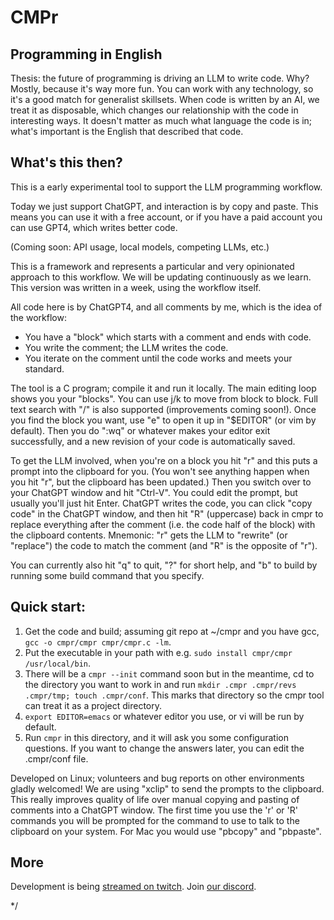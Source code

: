 # CMPr

## Programming in English

Thesis: the future of programming is driving an LLM to write code.
Why?
Mostly, because it's way more fun.
You can work with any technology, so it's a good match for generalist skillsets.
When code is written by an AI, we treat it as disposable, which changes our relationship with the code in interesting ways.
It doesn't matter as much what language the code is in; what's important is the English that described that code.

## What's this then?

This is a early experimental tool to support the LLM programming workflow.

Today we just support ChatGPT, and interaction is by copy and paste.
This means you can use it with a free account, or if you have a paid account you can use GPT4, which writes better code.

(Coming soon: API usage, local models, competing LLMs, etc.)

This is a framework and represents a particular and very opinionated approach to this workflow.
We will be updating continuously as we learn.
This version was written in a week, using the workflow itself.

All code here is by ChatGPT4, and all comments by me, which is the idea of the workflow:

- You have a "block" which starts with a comment and ends with code.
- You write the comment; the LLM writes the code.
- You iterate on the comment until the code works and meets your standard.

The tool is a C program; compile it and run it locally.
The main editing loop shows you your "blocks".
You can use j/k to move from block to block.
Full text search with "/" is also supported (improvements coming soon!).
Once you find the block you want, use "e" to open it up in "$EDITOR" (or vim by default).
Then you do ":wq" or whatever makes your editor exit successfully, and a new revision of your code is automatically saved.

To get the LLM involved, when you're on a block you hit "r" and this puts a prompt into the clipboard for you.
(You won't see anything happen when you hit "r", but the clipboard has been updated.)
Then you switch over to your ChatGPT window and hit "Ctrl-V".
You could edit the prompt, but usually you'll just hit Enter.
ChatGPT writes the code, you can click "copy code" in the ChatGPT window, and then hit "R" (uppercase) back in cmpr to replace everything after the comment (i.e. the code half of the block) with the clipboard contents.
Mnemonic: "r" gets the LLM to "rewrite" (or "replace") the code to match the comment (and "R" is the opposite of "r").

You can currently also hit "q" to quit, "?" for short help, and "b" to build by running some build command that you specify.

## Quick start:

1. Get the code and build; assuming git repo at ~/cmpr and you have gcc, `gcc -o cmpr/cmpr cmpr/cmpr.c -lm`.
2. Put the executable in your path with e.g. `sudo install cmpr/cmpr /usr/local/bin`.
3. There will be a `cmpr --init` command soon but in the meantime, cd to the directory you want to work in and run `mkdir .cmpr .cmpr/revs .cmpr/tmp; touch .cmpr/conf`. This marks that directory so the cmpr tool can treat it as a project directory.
4. `export EDITOR=emacs` or whatever editor you use, or vi will be run by default.
5. Run `cmpr` in this directory, and it will ask you some configuration questions.
   If you want to change the answers later, you can edit the .cmpr/conf file.

Developed on Linux; volunteers and bug reports on other environments gladly welcomed!
We are using "xclip" to send the prompts to the clipboard.
This really improves quality of life over manual copying and pasting of comments into a ChatGPT window.
The first time you use the 'r' or 'R' commands you will be prompted for the command to use to talk to the clipboard on your system.
For Mac you would use "pbcopy" and "pbpaste".

## More

Development is being [streamed on twitch](https://www.twitch.tv/inimino2).
Join [our discord](https://discord.gg/ekEq6jcEQ2).

*/

